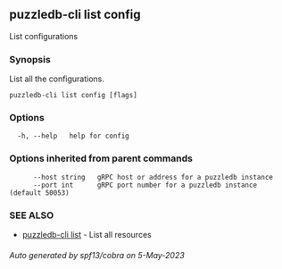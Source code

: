 ## puzzledb-cli list config

List configurations

### Synopsis

List all the configurations.

```
puzzledb-cli list config [flags]
```

### Options

```
  -h, --help   help for config
```

### Options inherited from parent commands

```
      --host string   gRPC host or address for a puzzledb instance
      --port int      gRPC port number for a puzzledb instance (default 50053)
```

### SEE ALSO

* [puzzledb-cli list](puzzledb-cli_list.md)	 - List all resources

###### Auto generated by spf13/cobra on 5-May-2023
